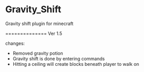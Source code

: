 Gravity_Shift
==============

Gravity shift plugin for minecraft

==============
Ver 1.5

changes:
- Removed gravity potion
- Gravity shift is done by entering commands
- Hitting a ceiling will create blocks beneath player to walk on